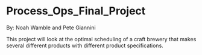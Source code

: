 # Process_Ops_Final_Project
By: Noah Wamble and Pete Giannini

This project will look at the optimal scheduling of a craft brewery that makes several different products with different product specifications. 

